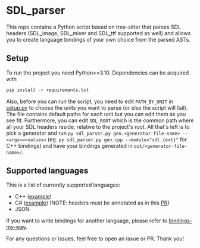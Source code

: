 
# SDL_parser

This repo contains a Python script based on tree-sitter that parses SDL headers (SDL_image, SDL_mixer and SDL_ttf supported as well) and allows you to create language bindings of your own choice from the parsed ASTs.


## Setup

To run the project you need Python>=3.10. Dependencies can be acquired with

```py
pip install -r requirements.txt
```

Also, before you can run the script, you need to edit `PATH_BY_UNIT` in [setup.py](./setup.py) to choose the units you want to parse (or else the script will fail). The file contains default paths for each unit but you can edit them as you see fit. Furthermore, you can edit `SDL_ROOT` which is the common path where all your SDL headers reside, relative to the project's root. All that's left is to pick a generator and run `py sdl_parser.py gen.<generator-file-name> --<args>=<values>` (eg. `py sdl_parser.py gen.cpp --module="sdl.{ext}"` for C++ bindings) and have your bindings generated in `out/<generator-file-name>/`.


## Supported languages

This is a list of currently supported languages:

- C++ ([example](./gen/cpp/example.cpp))
- C# ([example](./gen/cs/Example.cs)) (NOTE: headers must be annotated as in this [PR](https://github.com/libsdl-org/SDL/pull/9907))
- JSON

If you want to write bindings for another language, please refer to [bindings-my-way](docs/bindings-my-way.md).



For any questions or issues, feel free to open an issue or PR. Thank you!